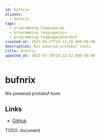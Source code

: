 ```yaml
---
id: bufnrix
aliases:
  - bufnrix
tags:
  - programming-language/go
  - programming-language/nix
  - programming-language/protobuf
created_at: 2025-03-27T14:13:10.000-06:00
description: Nix powered protobuf tools
title: bufnrix
updated_at: 2025-03-28T19:12:52.000-06:00
---
```


# bufnrix

Nix powered protobuf tools

## Links

- [GitHub](https://github.com/conneroisu/bufnrix)

TODO: document

